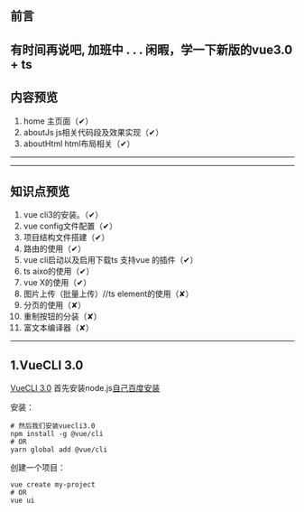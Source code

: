 ## 前言
有时间再说吧, 加班中 . . .
闲暇，学一下新版的vue3.0 + ts 
---
 ##  内容预览
 1.   home 主页面（✔）
 2.   aboutJs js相关代码段及效果实现（✔）
 3.   aboutHtml html布局相关（✔）
---

---
 ##  知识点预览
 1.   vue cli3的安装。（✔）
 2.   vue config文件配置（✔）
 3.   项目结构文件搭建（✔）
 4.   路由的使用（✔）
 5.   vue cli启动以及启用下载ts 支持vue 的插件（✔）
 6.   ts aixo的使用（✔）
 7.   vue X的使用（✔）
 8.   图片上传（批量上传）//ts element的使用（✘）
 9.   分页的使用（✘）
 10.  重制按钮的分装（✘）
 11.  富文本编译器（✘）
---


## 1.VueCLI 3.0
[VueCLI 3.0](https://cli.vuejs.org/zh/) 首先安装node.js[自己百度安装](https://www.baidu.com/s?ie=UTF-8&wd=node.js)   

安装：
```
# 然后我们安装vuecli3.0 
npm install -g @vue/cli
# OR
yarn global add @vue/cli
```
创建一个项目：
```
vue create my-project
# OR
vue ui
```
